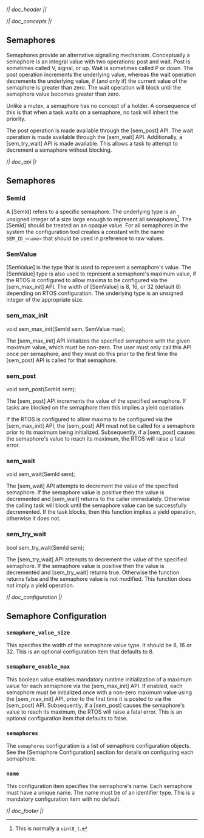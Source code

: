 /*| doc_header |*/

/*| doc_concepts |*/
## Semaphores

Semaphores provide an alternative signalling mechanism.
Conceptually a semaphore is an integral value with two operations: post and wait.
Post is sometimes called V, signal, or up.
Wait is sometimes called P or down.
The post operation increments the underlying value, whereas the wait operation decrements the underlying value, if (and only if) the current value of the semaphore is greater than zero.
The wait operation will block until the semaphore value becomes greater than zero.

Unlike a mutex, a semaphore has no concept of a holder.
A consequence of this is that when a task waits on a semaphore, no task will inherit the priority.

The post operation is made available through the [<span class="api">sem_post</span>] API.
The wait operation is made available through the [<span class="api">sem_wait</span>] API.
Additionally, a [<span class="api">sem_try_wait</span>] API is made available.
This allows a task to attempt to decrement a semaphore without blocking.

/*| doc_api |*/
## Semaphores

### <span class="api">SemId</span>

A [<span class="api">SemId</span>] refers to a specific semaphore.
The underlying type is an unsigned integer of a size large enough to represent all semaphores[^SemId_width].
The [<span class="api">SemId</span>] should be treated an an opaque value.
For all semaphores in the system the configuration tool creates a constant with the name `SEM_ID_<name>` that should be used in preference to raw values.

[^SemId_width]: This is normally a `uint8_t`.

### <span class="api">SemValue</span>

[<span class="api">SemValue</span>] is the type that is used to represent a semaphore's value.
The [<span class="api">SemValue</span>] type is also used to represent a semaphore's maximum value, if the RTOS is configured to allow maxima to be configured via the [<span class="api">sem_max_init</span>] API.
The width of [<span class="api">SemValue</span>] is 8, 16, or 32 (default 8) depending on RTOS configuration.
The underlying type is an unsigned integer of the appropriate size.

### <span class="api">sem_max_init</span>

<div class="codebox">void sem_max_init(SemId sem, SemValue max);</div>

The [<span class="api">sem_max_init</span>] API initializes the specified semaphore with the given maximum value, which must be non-zero.
The user must only call this API once per semaphore, and they must do this prior to the first time the [<span class="api">sem_post</span>] API is called for that semaphore.

### <span class="api">sem_post</span>

<div class="codebox">void sem_post(SemId sem);</div>

The [<span class="api">sem_post</span>] API increments the value of the specified semaphore.
If tasks are blocked on the semaphore then this implies a yield operation.

If the RTOS is configured to allow maxima to be configured via the [<span class="api">sem_max_init</span>] API, the [<span class="api">sem_post</span>] API must not be called for a semaphore prior to its maximum being initialized.
Subsequently, if a [<span class="api">sem_post</span>] causes the semaphore's value to reach its maximum, the RTOS will raise a fatal error.

### <span class="api">sem_wait</span>

<div class="codebox">void sem_wait(SemId sem);</div>

The [<span class="api">sem_wait</span>] API attempts to decrement the value of the specified semaphore.
If the semaphore value is positive then the value is decremented and [<span class="api">sem_wait</span>] returns to the caller immediately.
Otherwise the calling task will block until the semaphore value can be successfully decremented.
If the task blocks, then this function implies a yield operation, otherwise it does not.

### <span class="api">sem_try_wait</span>

<div class="codebox">bool sem_try_wait(SemId sem);</div>

The [<span class="api">sem_try_wait</span>] API attempts to decrement the value of the specified semaphore.
If the semaphore value is positive then the value is decremented and [<span class="api">sem_try_wait</span>] returns true.
Otherwise the function returns false and the semaphore value is not modified.
This function does not imply a yield operation.

/*| doc_configuration |*/
## Semaphore Configuration

### `semaphore_value_size`

This specifies the width of the semaphore value type.
It should be 8, 16 or 32.
This is an optional configuration item that defaults to 8.

### `semaphore_enable_max`

This boolean value enables mandatory runtime initialization of a maximum value for each semaphore via the [<span class="api">sem_max_init</span>] API.
If enabled, each semaphore must be initialized once with a non-zero maximum value using the [<span class="api">sem_max_init</span>] API, prior to the first time it is posted to via the [<span class="api">sem_post</span>] API.
Subsequently, if a [<span class="api">sem_post</span>] causes the semaphore's value to reach its maximum, the RTOS will raise a fatal error.
This is an optional configuration item that defaults to false.

### `semaphores`

The `semaphores` configuration is a list of semaphore configuration objects.
See the [Semaphore Configuration] section for details on configuring each semaphore.

### `name`

This configuration item specifies the semaphore's name.
Each semaphore must have a unique name.
The name must be of an identifier type.
This is a mandatory configuration item with no default.

/*| doc_footer |*/
